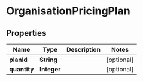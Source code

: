 

# OrganisationPricingPlan

## Properties

Name | Type | Description | Notes
------------ | ------------- | ------------- | -------------
**planId** | **String** |  |  [optional]
**quantity** | **Integer** |  |  [optional]




